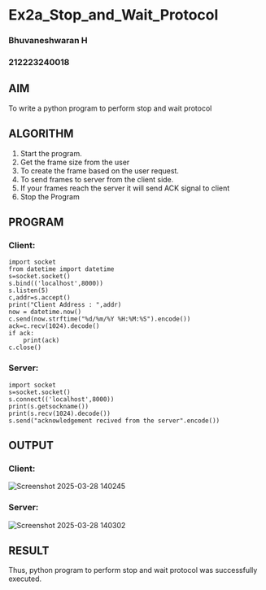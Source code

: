 # Ex2a_Stop_and_Wait_Protocol
### Bhuvaneshwaran H
### 212223240018

## AIM 
To write a python program to perform stop and wait protocol
## ALGORITHM
1. Start the program.
2. Get the frame size from the user
3. To create the frame based on the user request.
4. To send frames to server from the client side.
5. If your frames reach the server it will send ACK signal to client
6. Stop the Program
## PROGRAM
### Client:
```
import socket
from datetime import datetime
s=socket.socket()
s.bind(('localhost',8000))
s.listen(5)
c,addr=s.accept()
print("Client Address : ",addr)
now = datetime.now()
c.send(now.strftime("%d/%m/%Y %H:%M:%S").encode())
ack=c.recv(1024).decode()
if ack:
    print(ack)
c.close()

```
### Server:
~~~
import socket
s=socket.socket()
s.connect(('localhost',8000))
print(s.getsockname())
print(s.recv(1024).decode())
s.send("acknowledgement recived from the server".encode())
~~~


## OUTPUT
### Client:
![Screenshot 2025-03-28 140245](https://github.com/user-attachments/assets/b00a4be6-5c72-43af-b0cd-fd9b0433ba71)

### Server:
![Screenshot 2025-03-28 140302](https://github.com/user-attachments/assets/456ae4d0-f48a-4094-bea4-e08811734135)


## RESULT
Thus, python program to perform stop and wait protocol was successfully executed.
